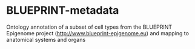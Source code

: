 # BLUEPRINT-metadata
Ontology annotation of a subset of cell types from the BLUEPRINT Epigenome project (http://www.blueprint-epigenome.eu) and mapping to anatomical systems and organs 
